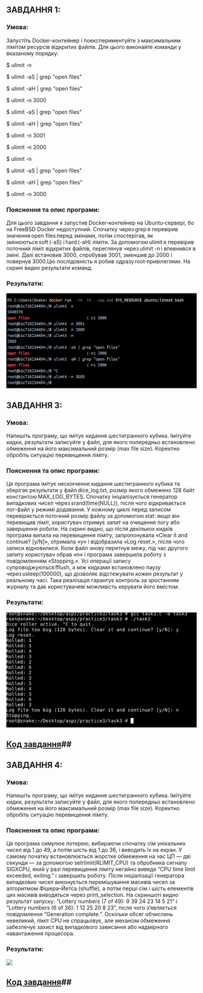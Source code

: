 
## ЗАВДАННЯ 1:

### Умова:

Запустіть Docker-контейнер і поекспериментуйте з максимальним лімітом ресурсів відкритих файлів. Для цього виконайте команди у вказаному порядку:

$ ulimit -n

$ ulimit -aS | grep "open files"

$ ulimit -aH | grep "open files"

$ ulimit -n 3000

$ ulimit -aS | grep "open files"

$ ulimit -aH | grep "open files"

$ ulimit -n 3001

$ ulimit -n 2000

$ ulimit -n

$ ulimit -aS | grep "open files"

$ ulimit -aH | grep "open files"

$ ulimit -n 3000

### Пояснення та опис програми:

Для цього завдання я запустив Docker‑контейнер на Ubuntu‑сервері, бо на FreeBSD Docker недоступний. Спочатку через grep я перевірив значення open files перед змінами, потім спостерігав, як змінюються soft (-aS) і hard (-aH) ліміти. За допомогою ulimit я перевірив поточний ліміт відкритих файлів, переглянув через ulimit -n і впевнився в зміні. Далі встановив 3000, спробував 3001, зменшив до 2000 і повернув 3000.Цю послідовність я робив одразу root‑привілегіями. На скрині видно результати команд.

### Результати:

![](task1/1.png)



## ЗАВДАННЯ 3:

### Умова:

Напишіть програму, що імітує кидання шестигранного кубика. Імітуйте кидки, результати записуйте у файл, для якого попередньо встановлено обмеження на його максимальний розмір (max file size). Коректно обробіть ситуацію перевищення ліміту.

### Пояснення та опис програми:

Ця програма імітує нескінченне кидання шестигранного кубика та зберігає результати у файл dice_log.txt, розмір якого обмежено 128 байт константою MAX_LOG_BYTES. Спочатку ініціалізується генератор випадкових чисел через srand(time(NULL)), після чого відкривається лог-файл у режимі додавання. У кожному циклі перед записом перевіряється поточний розмір файлу за допомогою stat: якщо він перевищив ліміт, користувач отримує запит на очищення логу або завершення роботи. На скрині видно, що після декількох кидків програма випала на перевищення ліміту, запропонувала «Clear it and continue? [y/N]», отримала «y» і відобразила «Log reset.», після чого записи відновилися. Коли файл знову перетнув межу, під час другого запиту користувач обрав «n» і програма завершила роботу з повідомленням «Stopping.». Усі операції запису супроводжуються fflush, а між кидками встановлено паузу через usleep(100000), що дозволяє відстежувати кожен результат у реальному часі. Така реалізація гарантує контроль за зростанням журналу та дає користувачеві можливість керувати його вмістом.
### Результати:

![](task3/task3.png)
## [Код завдання](task3/task3.c)## 


## ЗАВДАННЯ 4:

### Умова:

Напишіть програму, що імітує кидання шестигранного кубика. Імітуйте кидки, результати записуйте у файл, для якого попередньо встановлено обмеження на його максимальний розмір (max file size). Коректно обробіть ситуацію перевищення ліміту.

### Пояснення та опис програми:

Ця програма симулює лотерею, вибираючи спочатку сім унікальних чисел від 1 до 49, а потім шість від 1 до 36, і виводить їх на екран. У самому початку встановлюється жорстке обмеження на час ЦП — дві секунди — за допомогою setrlimit(RLIMIT_CPU) та обробника сигналу SIGXCPU, який у разі перевищення ліміту негайно виведе “CPU time limit exceeded, exiting.” і завершить роботу. Після ініціалізації генератора випадкових чисел виконується перемішування масивів чисел за алгоритмом Фішера–Йетса (shuffle), а потім перші сім і шість елементів цих масивів виводяться через print_selection. На скриншоті видно результат запуску: “Lottery numbers (7 of 49): 9 39 24 23 14 5 21” і “Lottery numbers (6 of 36): 1 12 25 20 8 23”, після чого з’являється повідомлення “Generation complete.”. Оскільки обсяг обчислень невеликий, ліміт CPU не спрацьовує, але механізм обмеження забезпечує захист від випадкового зависання або надмірного навантаження процесора.

### Результати:

![](task3/task4.png)
## [Код завдання](task4/task4.c)## 
